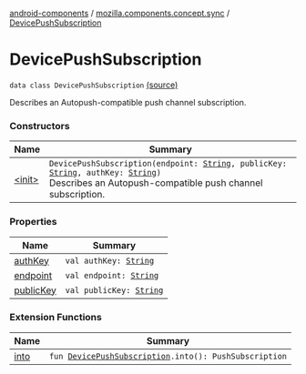 [android-components](../../index.md) / [mozilla.components.concept.sync](../index.md) / [DevicePushSubscription](./index.md)

# DevicePushSubscription

`data class DevicePushSubscription` [(source)](https://github.com/mozilla-mobile/android-components/blob/master/components/concept/sync/src/main/java/mozilla/components/concept/sync/Devices.kt#L145)

Describes an Autopush-compatible push channel subscription.

### Constructors

| Name | Summary |
|---|---|
| [&lt;init&gt;](-init-.md) | `DevicePushSubscription(endpoint: `[`String`](https://kotlinlang.org/api/latest/jvm/stdlib/kotlin/-string/index.html)`, publicKey: `[`String`](https://kotlinlang.org/api/latest/jvm/stdlib/kotlin/-string/index.html)`, authKey: `[`String`](https://kotlinlang.org/api/latest/jvm/stdlib/kotlin/-string/index.html)`)`<br>Describes an Autopush-compatible push channel subscription. |

### Properties

| Name | Summary |
|---|---|
| [authKey](auth-key.md) | `val authKey: `[`String`](https://kotlinlang.org/api/latest/jvm/stdlib/kotlin/-string/index.html) |
| [endpoint](endpoint.md) | `val endpoint: `[`String`](https://kotlinlang.org/api/latest/jvm/stdlib/kotlin/-string/index.html) |
| [publicKey](public-key.md) | `val publicKey: `[`String`](https://kotlinlang.org/api/latest/jvm/stdlib/kotlin/-string/index.html) |

### Extension Functions

| Name | Summary |
|---|---|
| [into](../../mozilla.components.service.fxa/into.md) | `fun `[`DevicePushSubscription`](./index.md)`.into(): PushSubscription` |

